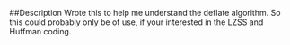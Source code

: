 ##Description
Wrote this to help me understand the deflate algorithm.
So this could probably only be of use, if your interested
in the LZSS and Huffman coding. 
